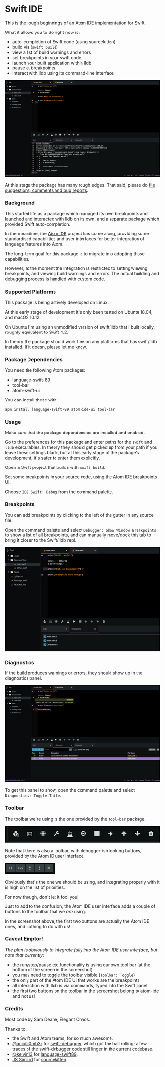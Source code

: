 # Swift IDE

This is the rough beginnings of an Atom IDE implementation for Swift.

What it allows you to do right now is:

- auto-completion of Swift code (using sourcekitten)
- build via (`swift build`)
- view a list of build warnings and errors
- set breakpoints in your swift code
- launch your built application within lldb
- pause at breakpoints
- interact with lldb using its command-line interface

![screenshots](screenshots/overview.png)

At this stage the package has many rough edges. That said, please do [file suggestions, comments and bug reports](https://github.com/elegantchaos/atom-ide-swift/issues).



### Background

This started life as a package which managed its own breakpoints and launched and interacted with lldb on its own, and a separate package which provided Swift auto-completion.

In the meantime, the [Atom IDE](https://ide.atom.io/) project has come along, providing some standardised capabilities and user interfaces for better integration of language features into Atom.

The long-term goal for this package is to migrate into adopting those capabilities.

However, at the moment the integration is restricted to setting/viewing breakpoints, and viewing build warnings and errors. The actual building and debugging process is handled with custom code.


### Supported Platforms

This package is being actively developed on Linux.

At this early stage of development it's only been tested on Ubuntu 18.04, and macOS 10.12.

On Ubuntu I'm using an unmodified version of swift/lldb that I built locally, roughly equivalent to Swift 4.2.

In theory the package should work fine on any platforms that has swift/lldb installed. If it doesn, [please let me know](https://github.com/elegantchaos/atom-ide-swift/issues).



### Package Dependencies

You need the following Atom packages:

- language-swift-89
- tool-bar
- atom-swift-ui

You can install these with:

```
apm install language-swift-89 atom-ide-ui tool-bar
```

### Usage

Make sure that the package dependencies are installed and enabled.

Go to the preferences for this package and enter paths for the `swift` and `lldb` executables. In theory they should get picked up from your path if you leave these settings blank, but at this early stage of the package's development, it's safer to enter them explicitly.

Open a Swift project that builds with `swift build`.

Set some breakpoints in your source code, using the Atom IDE breakpoints UI.

Choose `IDE Swift: Debug` from the command palette.


### Breakpoints

You can add breakpoints by clicking to the left of the gutter in any source file.

Open the command palette and select `Debugger: Show Window Breakpoints` to show a list of all breakpoints, and can manually move/dock this tab to bring it closer to the Swift/lldb repl.

![breakpoints screenshot](screenshots/breakpoints.png)


### Diagnostics

If the build produces warnings or errors, they should show up in the diagnostics panel.

![diagnostics](screenshots/diagnostics.png)

To get this panel to show, open the command palette and select `Diagnostics: Toggle Table`.


### Toolbar

The toolbar we're using is the one provided by the `tool-bar` package.

![toolbar](screenshots/toolbar.png)


Note that there is also a toolbar, with debugger-ish looking buttons, provided by the Atom ID user interface.

![atom toolbar](screenshots/atom-debugger-toolbar.png)

Obviously that's the one we should be using, and integrating properly with it is high on the list of priorities.

For now though, don't let it fool you!

Just to add to the confusion, the Atom IDE user interface adds a couple of buttons to the toolbar that we _are_ using.

In the screenshot above, the first two buttons are actually the Atom IDE ones, and nothing to do with us!


### Caveat Emptor!

*The plan is obviously to integrate fully into the Atom IDE user interface, but note that currently*:

- the run/step/pause etc functionality is using our own tool bar (at the bottom of the screen in the screenshot)
- you may need to toggle the toolbar visible (`Toolbar: Toggle`)
- the only part of the Atom IDE UI that works are the breakpoints
- all interaction with lldb is via commands, typed into the Swift panel
- the first two buttons on the toolbar in the screenshot belong to atom-ide and not us!


### Credits

Most code by Sam Deane, Elegant Chaos.

Thanks to:

- the Swift and Atom teams, for so much awesome.
- [@aciidb0mb3r](https://github.com/aciidb0mb3r/) for [swift-debugger](https://github.com/aciidb0mb3r/atom-swift-debugger), which got the ball rolling; a few traces of the swift-debugger code still linger in the current codebase.
- [@kelvin13](https://github.com/kelvin13) for [language-swift89](https://github.com/kelvin13/atom-swift-89/blob/master/settings/language-swift.cson).
- [JS Simard](https://github.com/jpsim) for [sourcekitten](https://github.com/jpsim/SourceKitten).
